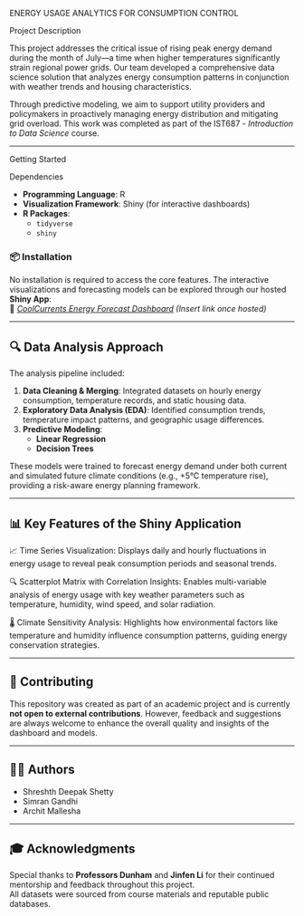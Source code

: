 ENERGY USAGE ANALYTICS FOR CONSUMPTION CONTROL

Project Description

This project addresses the critical issue of rising peak energy demand during the month of July—a time when higher temperatures significantly strain regional power grids. Our team developed a comprehensive data science solution that analyzes energy consumption patterns in conjunction with weather trends and housing characteristics.

Through predictive modeling, we aim to support utility providers and policymakers in proactively managing energy distribution and mitigating grid overload. This work was completed as part of the IST687 - *Introduction to Data Science* course.

---

Getting Started

Dependencies
- **Programming Language**: R  
- **Visualization Framework**: Shiny (for interactive dashboards)  
- **R Packages**:
  - `tidyverse`
  - `shiny`
  

### 📦 Installation
No installation is required to access the core features. The interactive visualizations and forecasting models can be explored through our hosted **Shiny App**:  
🔗 *[CoolCurrents Energy Forecast Dashboard](#)* *(Insert link once hosted)*

---

## 🔍 Data Analysis Approach

The analysis pipeline included:

1. **Data Cleaning & Merging**: Integrated datasets on hourly energy consumption, temperature records, and static housing data.
2. **Exploratory Data Analysis (EDA)**: Identified consumption trends, temperature impact patterns, and geographic usage differences.
3. **Predictive Modeling**:
   - **Linear Regression**
   - **Decision Trees**

These models were trained to forecast energy demand under both current and simulated future climate conditions (e.g., +5°C temperature rise), providing a risk-aware energy planning framework.

---

## 📊 Key Features of the Shiny Application

📈 Time Series Visualization: Displays daily and hourly fluctuations in energy usage to reveal peak consumption periods and seasonal trends.

🔍 Scatterplot Matrix with Correlation Insights: Enables multi-variable analysis of energy usage with key weather parameters such as temperature, humidity, wind speed, and solar radiation.

🌡️ Climate Sensitivity Analysis: Highlights how environmental factors like temperature and humidity influence consumption patterns, guiding energy conservation strategies.


---

## 🤝 Contributing

This repository was created as part of an academic project and is currently **not open to external contributions**. However, feedback and suggestions are always welcome to enhance the overall quality and insights of the dashboard and models.

---

## 👩‍💻 Authors

- Shreshth Deepak Shetty  
- Simran Gandhi  
- Archit Mallesha  

---

## 🎓 Acknowledgments

Special thanks to **Professors Dunham** and **Jinfen Li** for their continued mentorship and feedback throughout this project.  
All datasets were sourced from course materials and reputable public databases.
